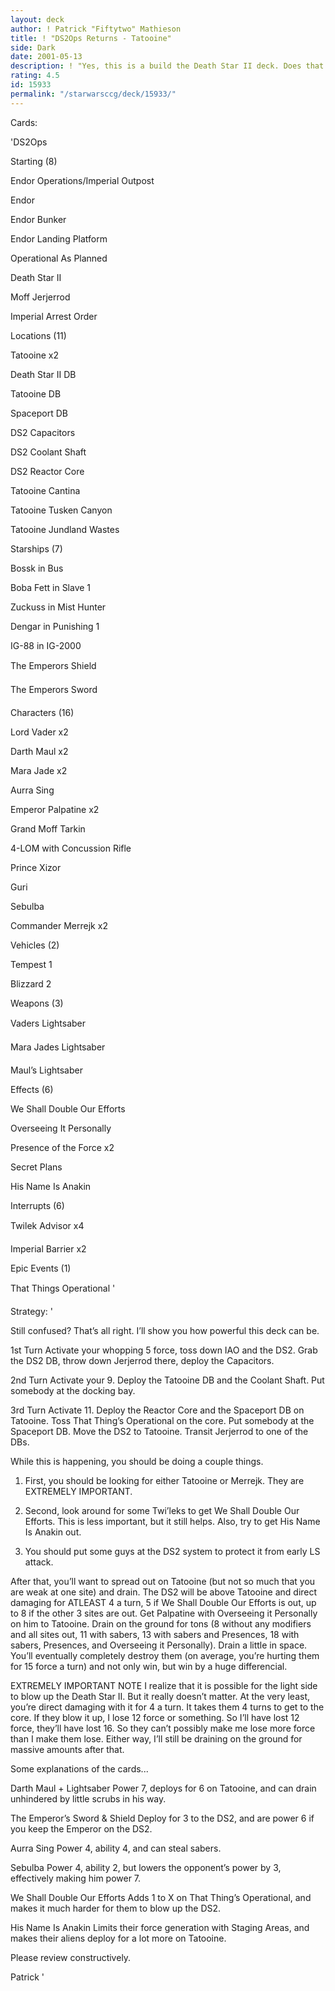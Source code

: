 ```yaml
---
layout: deck
author: ! Patrick "Fiftytwo" Mathieson
title: ! "DS2Ops Returns - Tatooine"
side: Dark
date: 2001-05-13
description: ! "Yes, this is a build the Death Star II deck. Does that mean that it’s bad? No, it’s completely tournament viable and wins games.... by a lot."
rating: 4.5
id: 15933
permalink: "/starwarsccg/deck/15933/"
---
```

Cards: 

'DS2Ops 


Starting (8) 

Endor Operations/Imperial Outpost 

Endor 

Endor Bunker 

Endor Landing Platform 

Operational As Planned 

Death Star II 

Moff Jerjerrod 

Imperial Arrest Order 


Locations (11) 

Tatooine x2 

Death Star II DB

Tatooine DB

Spaceport DB

DS2 Capacitors 

DS2 Coolant Shaft 

DS2 Reactor Core 

Tatooine Cantina  

Tatooine Tusken Canyon 

Tatooine Jundland Wastes 


Starships (7) 

Bossk in Bus 

Boba Fett in Slave 1 

Zuckuss in Mist Hunter 

Dengar in Punishing 1

IG-88 in IG-2000 

The Emperors Shield 

The Emperors Sword 


Characters (16) 

Lord Vader x2

Darth Maul x2

Mara Jade x2

Aurra Sing

Emperor Palpatine x2 

Grand Moff Tarkin 

4-LOM with Concussion Rifle 

Prince Xizor 

Guri 

Sebulba

Commander Merrejk x2


Vehicles (2) 

Tempest 1 

Blizzard 2 


Weapons (3) 

Vaders Lightsaber 

Mara Jades Lightsaber 

Maul’s Lightsaber 


Effects (6) 

We Shall Double Our Efforts

Overseeing It Personally 

Presence of the Force x2 

Secret Plans

His Name Is Anakin 


Interrupts (6) 

Twilek Advisor x4 

Imperial Barrier x2 


Epic Events (1) 

That Things Operational  '

Strategy: '

Still confused? That’s all right. I’ll show you how powerful this deck can be.


1st Turn Activate your whopping 5 force, toss down IAO and the DS2. Grab the DS2 DB, throw down Jerjerrod there, deploy the Capacitors.


2nd Turn Activate your 9. Deploy the Tatooine DB and the Coolant Shaft. Put somebody at the docking bay.


3rd Turn Activate 11. Deploy the Reactor Core and the Spaceport DB on Tatooine. Toss That Thing’s Operational on the core. Put somebody at the Spaceport DB. Move the DS2 to Tatooine. Transit Jerjerrod to one of the DBs.


While this is happening, you should be doing a couple things.


1) First, you should be looking for either Tatooine or Merrejk. They are EXTREMELY IMPORTANT.


2) Second, look around for some Twi’leks to get We Shall Double Our Efforts. This is less important, but it still helps. Also, try to get His Name Is Anakin out.


3) You should put some guys at the DS2 system to protect it from early LS attack.


After that, you’ll want to spread out on Tatooine (but not so much that you are weak at one site) and drain. The DS2 will be above Tatooine and direct damaging for ATLEAST 4 a turn, 5 if We Shall Double Our Efforts is out, up to 8 if the other 3 sites are out. Get Palpatine with Overseeing it Personally on him to Tatooine. Drain on the ground for tons (8 without any modifiers and all sites out, 11 with sabers, 13 with sabers and Presences, 18 with sabers, Presences, and Overseeing it Personally). Drain a little in space. You’ll eventually completely destroy them (on average, you’re hurting them for 15 force a turn) and not only win, but win by a huge differencial.


EXTREMELY IMPORTANT NOTE I realize that it is possible for the light side to blow up the Death Star II. But it really doesn’t matter. At the very least, you’re direct damaging with it for 4 a turn. It takes them 4 turns to get to the core. If they blow it up, I lose 12 force or something. So I’ll have lost 12 force, they’ll have lost 16. So they can’t possibly make me lose more force than I make them lose. Either way, I’ll still be draining on the ground for massive amounts after that.


Some explanations of the cards...


Darth Maul + Lightsaber Power 7, deploys for 6 on Tatooine, and can drain unhindered by little scrubs in his way.


The Emperor’s Sword & Shield Deploy for 3 to the DS2, and are power 6 if you keep the Emperor on the DS2.


Aurra Sing Power 4, ability 4, and can steal sabers.


Sebulba Power 4, ability 2, but lowers the opponent’s power by 3, effectively making him power 7.


We Shall Double Our Efforts Adds 1 to X on That Thing’s Operational, and makes it much harder for them to blow up the DS2.


His Name Is Anakin Limits their force generation with Staging Areas, and makes their aliens deploy for a lot more on Tatooine.



Please review constructively.


Patrick '
